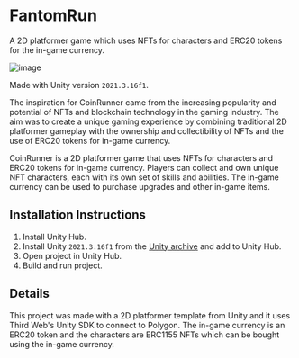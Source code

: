 # FantomRun
A 2D platformer game which uses NFTs for characters and ERC20 tokens for the in-game currency.

![image](https://user-images.githubusercontent.com/54744701/218635535-783e3d88-074d-4a55-9ce0-29ba36e2367b.png)

Made with Unity version `2021.3.16f1`.

The inspiration for CoinRunner came from the increasing popularity and potential of NFTs and blockchain technology in the gaming industry. The aim was to create a unique gaming experience by combining traditional 2D platformer gameplay with the ownership and collectibility of NFTs and the use of ERC20 tokens for in-game currency.

CoinRunner is a 2D platformer game that uses NFTs for characters and ERC20 tokens for in-game currency. Players can collect and own unique NFT characters, each with its own set of skills and abilities. The in-game currency can be used to purchase upgrades and other in-game items.

## Installation Instructions
1. Install Unity Hub.
2. Install Unity `2021.3.16f1` from the [Unity archive](https://unity.com/releases/editor/archive) and add to Unity Hub.
3. Open project in Unity Hub.
4. Build and run project.

## Details

This project was made with a 2D platformer template from Unity and it uses Third Web's Unity SDK to connect to Polygon. The in-game currency is an ERC20 token and the characters are ERC1155 NFTs which can be bought using the in-game currency.
